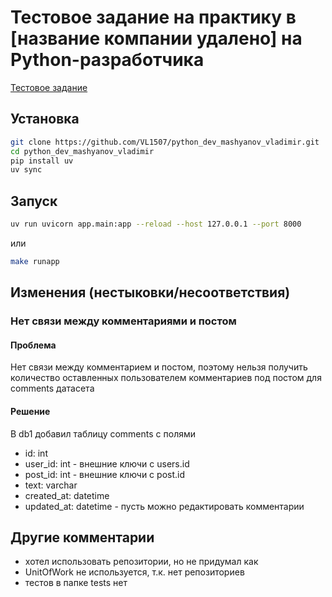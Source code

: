 # Тестовое задание на практику в [название компании удалено] на Python-разработчика

[Тестовое задание](terms_of_reference/description.txt)

## Установка

```bash
git clone https://github.com/VL1507/python_dev_mashyanov_vladimir.git
cd python_dev_mashyanov_vladimir
pip install uv
uv sync
```

## Запуск

```bash
uv run uvicorn app.main:app --reload --host 127.0.0.1 --port 8000
```

или

```bash
make runapp
```

## Изменения (нестыковки/несоответствия)

### Нет связи между комментариями и постом

#### Проблема

Нет связи между комментарием и постом, поэтому нельзя получить количество оставленных пользователем комментариев под постом для comments датасета

#### Решение

В db1 добавил таблицу comments c полями

- id: int
- user_id: int - внешние ключи с users.id
- post_id: int - внешние ключи с post.id
- text: varchar
- created_at: datetime
- updated_at: datetime - пусть можно редактировать комментарии

## Другие комментарии

- хотел использовать репозитории, но не придумал как
- UnitOfWork не используется, т.к. нет репозиториев
- тестов в папке tests нет

